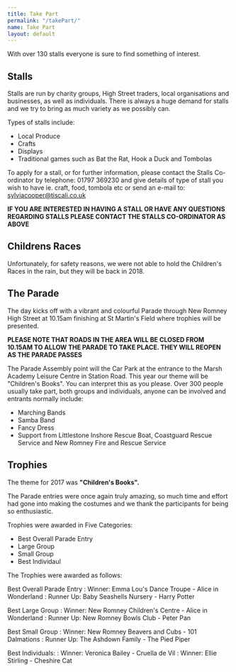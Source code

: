 ```yaml
---
title: Take Part
permalink: "/takePart/"
name: Take Part
layout: default
---
```


With over 130 stalls everyone is sure to find something of interest.

## Stalls
Stalls are run by charity groups, High Street traders, local organisations and businesses, as well as individuals. There is always a huge demand for stalls and we try to bring as much variety as we possibly can.

Types of stalls include:

* Local Produce
* Crafts
* Displays
* Traditional games such as Bat the Rat, Hook a Duck and Tombolas

To apply for a stall, or for further information, please contact the Stalls Co-ordinator by telephone: 01797 369230 and give details of type of stall you wish to have ie. craft, food, tombola etc or send an e-mail to: <a href="mailto:sylviacooper@tiscali.co.uk">sylviacooper@tiscali.co.uk</a>

**IF YOU ARE INTERESTED IN HAVING A STALL OR HAVE ANY QUESTIONS REGARDING STALLS PLEASE CONTACT THE STALLS CO-ORDINATOR AS ABOVE**

## Childrens Races
Unfortunately, for safety reasons, we were not able to hold the Children's Races in the rain, but they will be back in 2018.

## The Parade
The day kicks off with a vibrant and colourful Parade through New Romney High Street at 10.15am finishing at St Martin's Field where trophies will be presented.

**PLEASE NOTE THAT ROADS IN THE AREA WILL BE CLOSED FROM 10.15AM TO ALLOW THE PARADE TO TAKE PLACE.  THEY WILL REOPEN AS THE PARADE PASSES**

The Parade Assembly point will the Car Park at the entrance to the Marsh Academy Leisure Centre in Station Road. This year our theme will be &quot;Children's Books&quot;. You can interpret this as you please. Over 300 people usually take part, both groups and individuals, anyone can be involved and entrants normally include:

* Marching Bands
* Samba Band
* Fancy Dress
* Support from Littlestone Inshore Rescue Boat, Coastguard Rescue Service and New Romney Fire and Rescue Service

## Trophies
The theme for 2017 was **&quot;Children's Books&quot;.**

The Parade entries were once again truly amazing, so much time and effort had gone into making the costumes and we thank the participants for being so enthusiastic.

Trophies were awarded in Five Categories:

* Best Overall Parade Entry
* Large Group
* Small Group
* Best Individaul

The Trophies were awarded as follows:

Best Overall Parade Entry
: Winner: Emma Lou's Dance Troupe - Alice in Wonderland
: Runner Up: Baby Seashells Nursery - Harry Potter

Best Large Group
: Winner: New Romney Children's Centre - Alice in Wonderland
: Runner Up: New Romney Bowls Club - Peter Pan

Best Small Group
: Winner: New Romney Beavers and Cubs - 101 Dalmations
: Runner Up: The Ashdown Family - The Pied Piper

Best Individuals:
: Winner: Veronica Bailey​ - Cruella de Vil
: Winner: Ellie Stirling​ - Cheshire Cat
